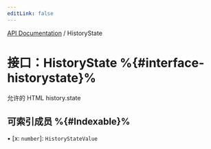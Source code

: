 ```yaml
---
editLink: false
---
```


[API Documentation](../index.md) / HistoryState

# 接口：HistoryState %{#interface-historystate}%

允许的 HTML history.state

## 可索引成员 %{#Indexable}%

▪ [x: `number`]: `HistoryStateValue`
